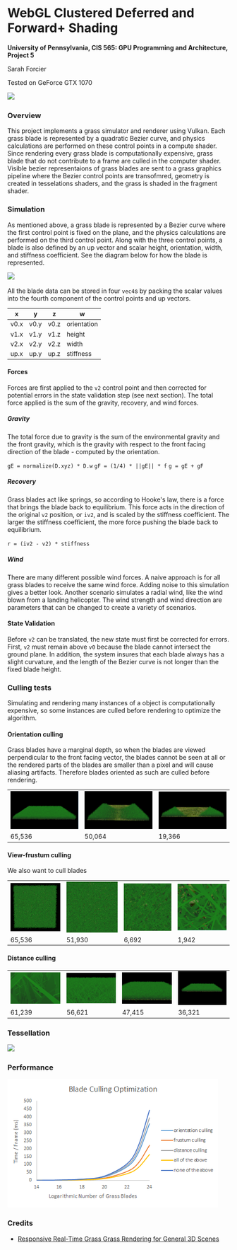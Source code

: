 WebGL Clustered Deferred and Forward+ Shading
======================

**University of Pennsylvania, CIS 565: GPU Programming and Architecture, Project 5**

Sarah Forcier

Tested on GeForce GTX 1070

![](img/grass_mine.gif)

### Overview

This project implements a grass simulator and renderer using Vulkan. Each grass blade is represented by a quadratic Bezier curve, and physics calculations are performed on these control points in a compute shader. Since rendering every grass blade is computationally expensive, grass blade that do not contribute to a frame are culled in the computer shader. Visible bezier representaions of grass blades are sent to a grass graphics pipeline where the Bezier control points are transofmred, geometry is created in tesselations shaders, and the grass is shaded in the fragment shader. 

### Simulation

As mentioned above, a grass blade is represented by a Bezier curve where the first control point is fixed on the plane, and the physics calculations are performed on the third control point. Along with the three control points, a blade is also defined by an up vector and scalar height, orientation, width, and stiffness coefficient. See the diagram below for how the blade is represented.  

![](img/blade_model.jpg)

All the blade data can be stored in four `vec4`s by packing the scalar values into the fourth component of the control points and up vectors.  

| x | y | z | w |
| ----------- | ----------- | ----------- | ----------- |
| v0.x | v0.y | v0.z | orientation |
| v1.x | v1.y | v1.z | height |
| v2.x | v2.y | v2.z | width |
| up.x | up.y | up.z | stiffness |

#### Forces

Forces are first applied to the `v2` control point and then corrected for potential errors in the state validation step (see next section). The total force applied is the sum of the gravity, recovery, and wind forces.  

##### Gravity

The total force due to gravity is the sum of the environmental gravity and the front gravity, which is the gravity with respect to the front facing direction of the blade - computed by the orientation. 

`gE = normalize(D.xyz) * D.w`
`gF = (1/4) * ||gE|| * f`
`g = gE + gF`

##### Recovery

Grass blades act like springs, so according to Hooke's law, there is a force that brings the blade back to equilibrium. This force acts in the direction of the original `v2` position, or `iv2`, and is scaled by the stiffness coefficient. The larger the stiffness coefficient, the more force pushing the blade back to equilibrium. 

`r = (iv2 - v2) * stiffness`

##### Wind

There are many different possible wind forces. A naive approach is for all grass blades to receive the same wind force. Adding noise to this simulation gives a better look. Another scenario simulates a radial wind, like the wind blown from a landing helicopter. The wind strength and wind direction are parameters that can be changed to create a variety of scenarios. 

#### State Validation

Before `v2` can be translated, the new state must first be corrected for errors. First, `v2` must remain above `v0` because the blade cannot intersect the ground plane. In addition, the system insures that each blade always has a slight curvature, and the length of the Bezier curve is not longer than the fixed blade height. 

### Culling tests

Simulating and rendering many instances of a object is computationally expensive, so some instances are culled before rendering to optimize the algorithm. 

#### Orientation culling

Grass blades have a marginal depth, so when the blades are viewed perpendicular to the front facing vector, the blades cannot be seen at all or the rendered parts of the blades are smaller than a pixel and will cause aliasing artifacts. Therefore blades oriented as such are culled before rendering.

|  |  |  |
| ----------- | ----------- | ----------- | 
| ![](img/grasso1.PNG) | ![](img/grasso2.PNG) | ![](img/grasso3.PNG) | 
| 65,536 | 50,064 | 19,366 | 

#### View-frustum culling

We also want to cull blades 

|  |  |  |  |
| ----------- | ----------- | ----------- | ----------- | 
| ![](img/grassf1.PNG) | ![](img/grassf2.PNG) | ![](img/grassf3.PNG) | ![](img/grassf4.PNG) | 
| 65,536 | 51,930 | 6,692 | 1,942 | 

#### Distance culling

|  |  |  |  |
| ----------- | ----------- | ----------- | ----------- | 
| ![](img/grassd4.PNG) | ![](img/grassd3.PNG) | ![](img/grassd2.PNG) | ![](img/grassd1.PNG) | 
| 61,239 | 56,621 | 47,415 | 36,321 | 

### Tessellation

![](img/lod.gif)

### Performance

![](img/performance.png)


### Credits

* [Responsive Real-Time Grass Grass Rendering for General 3D Scenes](https://www.cg.tuwien.ac.at/research/publications/2017/JAHRMANN-2017-RRTG/JAHRMANN-2017-RRTG-draft.pdf)